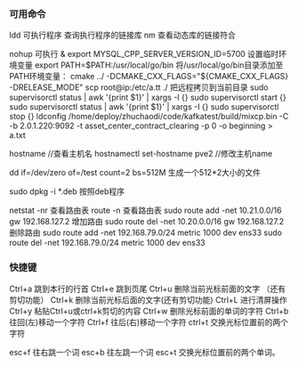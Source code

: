 ### 可用命令
ldd 可执行程序  查询执行程序的链接库
nm  查看动态库的链接符合

nohup 可执行 &
export MYSQL_CPP_SERVER_VERSION_ID=5700     设置临时环境变量
export PATH=$PATH:/usr/local/go/bin 将/usr/local/go/bin目录添加至PATH环境变量：
cmake ../ -DCMAKE_CXX_FLAGS="${CMAKE_CXX_FLAGS} -DRELEASE_MODE"
scp root@ip:/etc/a.tt ./        把远程拷贝到当前目录
sudo supervisorctl status | awk '{print $1}' | xargs -I {} sudo supervisorctl start {}
sudo supervisorctl status | awk '{print $1}' | xargs -I {} sudo supervisorctl stop {}
ldconfig
/home/deploy/zhuchaodi/code/kafkatest/build/mixcp.bin -C -b 2.0.1.220:9092 -t asset_center_contract_clearing -p 0 -o beginning > a.txt

hostname    //查看主机名
hostnamectl set-hostname pve2   //修改主机name

dd if=/dev/zero of=/test count=2 bs=512M        生成一个512*2大小的文件

sudo dpkg -i *.deb      按照deb程序

netstat -nr     查看路由表
route -n        查看路由表
sudo route add -net 10.21.0.0/16 gw 192.168.127.2   增加路由
sudo route del -net 10.20.0.0/16 gw 192.168.127.2   删除路由
sudo route add -net 192.168.79.0/24 metric 1000 dev ens33 
sudo route del -net 192.168.79.0/24 metric 1000 dev ens33
### 快捷键
Ctrl+a      跳到本行的行首
Ctrl+e      跳到页尾
Ctrl+u      删除当前光标前面的文字 （还有剪切功能）
Ctrl+k      删除当前光标后面的文字(还有剪切功能)
Ctrl+L      进行清屏操作
Ctrl+y      粘贴Ctrl+u或ctrl+k剪切的内容
Ctrl+w      删除光标前面的单词的字符
Ctrl+b      往回(左)移动一个字符
Ctrl+f      往后(右)移动一个字符
ctrl+t      交换光标位置前的两个字符 

esc+f       往右跳一个词 
esc+b       往左跳一个词
esc+t       交换光标位置前的两个单词。
